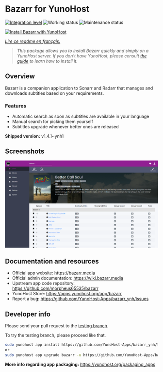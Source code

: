 <!--
N.B.: This README was automatically generated by https://github.com/YunoHost/apps/tree/master/tools/readme_generator
It shall NOT be edited by hand.
-->

# Bazarr for YunoHost

[![Integration level](https://dash.yunohost.org/integration/bazarr.svg)](https://dash.yunohost.org/appci/app/bazarr) ![Working status](https://ci-apps.yunohost.org/ci/badges/bazarr.status.svg) ![Maintenance status](https://ci-apps.yunohost.org/ci/badges/bazarr.maintain.svg)

[![Install Bazarr with YunoHost](https://install-app.yunohost.org/install-with-yunohost.svg)](https://install-app.yunohost.org/?app=bazarr)

*[Lire ce readme en français.](./README_fr.md)*

> *This package allows you to install Bazarr quickly and simply on a YunoHost server.
If you don't have YunoHost, please consult [the guide](https://yunohost.org/#/install) to learn how to install it.*

## Overview

Bazarr is a companion application to Sonarr and Radarr that manages and downloads subtitles based on your requirements.

### Features

- Automatic search as soon as subtitles are available in your language
- Manual search for picking them yourself
- Subtitles upgrade whenever better ones are released


**Shipped version:** v1.4.1~ynh1

## Screenshots

![Screenshot of Bazarr](./doc/screenshots/bazarr.png)

## Documentation and resources

* Official app website: <https://bazarr.media>
* Official admin documentation: <https://wiki.bazarr.media>
* Upstream app code repository: <https://github.com/morpheus65535/bazarr>
* YunoHost Store: <https://apps.yunohost.org/app/bazarr>
* Report a bug: <https://github.com/YunoHost-Apps/bazarr_ynh/issues>

## Developer info

Please send your pull request to the [testing branch](https://github.com/YunoHost-Apps/bazarr_ynh/tree/testing).

To try the testing branch, please proceed like that.

``` bash
sudo yunohost app install https://github.com/YunoHost-Apps/bazarr_ynh/tree/testing --debug
or
sudo yunohost app upgrade bazarr -u https://github.com/YunoHost-Apps/bazarr_ynh/tree/testing --debug
```

**More info regarding app packaging:** <https://yunohost.org/packaging_apps>